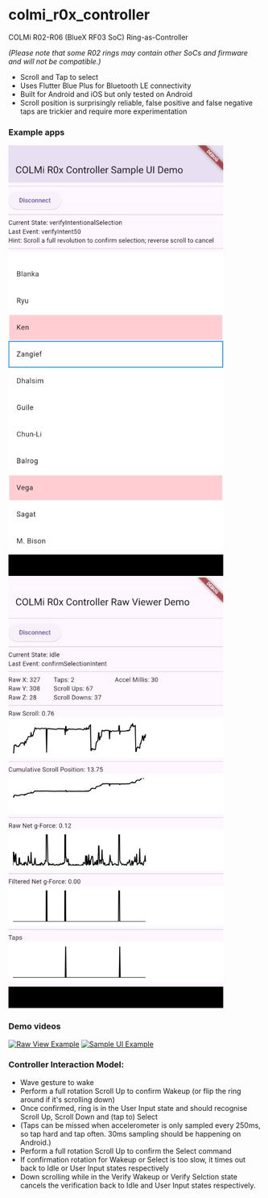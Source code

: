 # colmi_r0x_controller

COLMi R02-R06 (BlueX RF03 SoC) Ring-as-Controller

_(Please note that some R02 rings may contain other SoCs and firmware and will not be compatible.)_
- Scroll and Tap to select
- Uses Flutter Blue Plus for Bluetooth LE connectivity
- Built for Android and iOS but only tested on Android
- Scroll position is surprisingly reliable, false positive and false negative taps are trickier and require more experimentation

### Example apps
![Screenshot](examples/sample_ui/docs/sample_ui.jpg)
![Screenshot](examples/raw_viewer/docs/raw_viewer.jpg)

### Demo videos
[![Raw View Example](https://img.youtube.com/vi/UPLIEYr89r4/0.jpg)](https://www.youtube.com/watch?v=UPLIEYr89r4)
[![Sample UI Example](https://img.youtube.com/vi/szf1kqJI-5I/0.jpg)](https://www.youtube.com/watch?v=szf1kqJI-5I)

### Controller Interaction Model:
 - Wave gesture to wake
 - Perform a full rotation Scroll Up to confirm Wakeup (or flip the ring around if it's scrolling down)
 - Once confirmed, ring is in the User Input state and should recognise Scroll Up, Scroll Down and (tap to) Select
 - (Taps can be missed when accelerometer is only sampled every 250ms, so tap hard and tap often. 30ms sampling should be happening on Android.)
 - Perform a full rotation Scroll Up to confirm the Select command
 - If confirmation rotation for Wakeup or Select is too slow, it times out back to Idle or User Input states respectively
 - Down scrolling while in the Verify Wakeup or Verify Selction state cancels the verification back to Idle and User Input states respectively.
